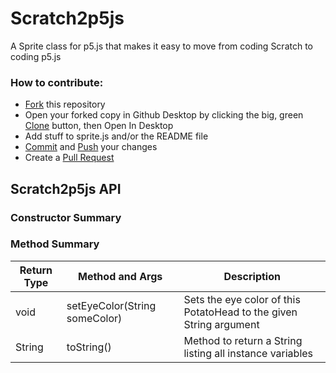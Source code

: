 # Scratch2p5js
A Sprite class for p5.js that makes it easy to move from coding Scratch to coding p5.js

### How to contribute:

- [Fork](https://help.github.com/articles/github-glossary/#fork) this repository
- Open your forked copy in Github Desktop by clicking the big, green [Clone](https://help.github.com/articles/github-glossary/#clone) button, then Open In Desktop
- Add stuff to sprite.js and/or the README file
- [Commit](https://help.github.com/articles/github-glossary/#commit) and [Push](https://help.github.com/articles/github-glossary/#push) your changes
- Create a [Pull Request](https://help.github.com/articles/github-glossary/#pull-request)

## Scratch2p5js API
### Constructor Summary

### Method Summary
Return Type | Method and Args                 | Description
------------|---------------------------------|------------
void        | setEyeColor(String someColor) | Sets the eye color of this PotatoHead to the given String argument
String      | toString()  | Method to return a String listing all instance variables
